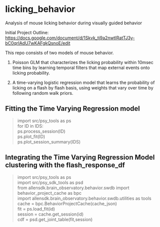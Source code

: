 # licking_behavior
Analysis of mouse licking behavior during visually guided behavior

Initial Project Outline: https://docs.google.com/document/d/1Skvk_tj9a2nwtIRatTJ3y-bC0qrIAdU7wKAFgkQsnoE/edit

This repo consists of two models of mouse behavior. 

1. Poisson GLM that characterizes the licking probability within 10msec time bins by learning temporal filters that map external events onto licking probability.

2. A time-varying logistic regression model that learns the probability of licking on a flash by flash basis, using weights that vary over time by following random walk priors. 


## Fitting the Time Varying Regression model
> import src/psy_tools as ps  
> for ID in IDS:  
>    ps.process_session(ID)  
>    ps.plot_fit(ID)  
> ps.plot_session_summary(IDS)

## Integrating the Time Varying Regression Model clustering with the flash_response_df
> import src/psy_tools as ps  
> import src/psy_sdk_tools as psd  
> from allensdk.brain_observatory.behavior.swdb import behavior_project_cache as bpc  
> import allensdk.brain_observatory.behavior.swdb.utilities as tools  
> cache = bpc.BehaviorProjectCache(cache_json)  
> fit = ps.load_fit(id)  
> session = cache.get_session(id)  
> cdf = psd.get_joint_table(fit,session)  

